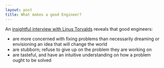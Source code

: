 ```yaml
---
layout: post
title: What makes a good Engineer?
---
```


An [insightful interview with Linus Torvalds](https://www.youtube.com/watch?v=o8NPllzkFhE) reveals that good engineers:

* are more concerned with fixing problems than necessarily dreaming or envisioning an idea that will change the world
* are stubborn; refuse to give up on the problem they are working on
* are tasteful, and have an intuitive understanding on how a problem ought to be solved